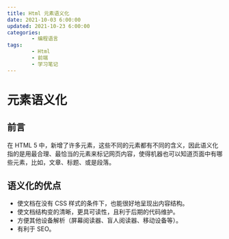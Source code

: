 ```yaml
---
title: Html 元素语义化
date: 2021-10-03 6:00:00
updated: 2021-10-23 6:00:00
categories:
        - 编程语言
tags:
        - Html
        - 前端
        - 学习笔记
---
```


# 元素语义化

## 前言

在 HTML 5 中，新增了许多元素，这些不同的元素都有不同的含义，因此语义化指的是用最合理、最恰当的元素来标记网页内容，使得机器也可以知道页面中有哪些元素，比如，文章、标题、或是段落。

## 语义化的优点

- 使文档在没有 CSS 样式的条件下，也能很好地呈现出内容结构。
- 使文档结构变的清晰，更具可读性，且利于后期的代码维护。
- 方便其他设备解析（屏幕阅读器、盲人阅读器、移动设备等）。
- 有利于 SEO。
